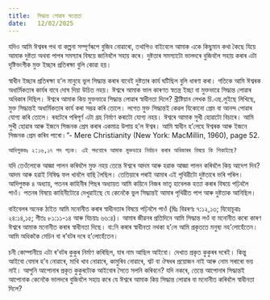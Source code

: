 ```yaml
---
title:  সিদ্ধান্ত লোৱাৰ স্বতন্ত্ৰতা
date:   12/02/2025
---
```


যদিও আমি ঈশ্বৰৰ পথ বা কল্পনা সম্পূৰ্ণৰূপে বুজিব নোৱাৰো, তথাপিও বাইবেলে আমাক একে কিছুমান কথা কৈছে যিয়ে আমাক দুষ্টতা অথবা পাপৰ সমস্যাৰ বিষয়ে জানিবলৈ সহায় কৰে। দুষ্টতাৰ সমস্যাটো ভালদৰে বুজিবলৈ সহায় কৰাৰ এটা দৃষ্টিভংগীক মুক্ত ইচ্ছাৰ প্ৰতিৰক্ষা বুলি কোৱা হয়।

স্বাধীন ইচ্ছাৰ প্ৰতিৰক্ষা হ’ল মানুহে ভুল সিদ্ধান্ত কৰাৰ বাবেই দুষ্টতাৰ কাৰ্য ঘটিছিল বুলি ধাৰণা কৰা। গতিকে আমি ঈশ্বৰক অধাৰ্মিকতাৰ কাৰ্যৰ বাবে দোষ দিয়া উচিত নহয়। ঈশ্বৰে আমাক ভাল কাৰণত স্বতন্ত্ৰ ইচ্ছা বা মুক্তভাৱে সিদ্ধান্ত লোৱাৰ অধিকাৰ দিছিল। ঈশ্বৰে আমাক কিয় মুক্তভাৱে সিদ্ধান্ত লোৱাৰ স্বাধীনতা দিলে? খ্ৰীষ্টিয়ান লেখক চি.এছ.লুইছে লিখিছে, মুক্ত সিদ্ধান্তই অধাৰ্মিকতাৰ কাৰ্য কৰা সম্ভৱ কৰি তোলে। লগেত মুক্ত সিদ্ধান্তই কেৱল যিকোনো প্ৰেম বা আনন্দ পোৱাৰ যোগ্য কৰি তোলে। ৰবটেৰে পৰিপূৰ্ণ এটা গ্ৰহ নিৰ্মাণ কৰাটো যোগ্য নহয়। ঈশ্বৰে আমাক সুখী হোৱাটো বিচাৰে। আমি সুখী হোৱাৰ আৰু ইজনে সিজনক প্ৰেম কৰাৰ একমাত্ৰ উপায় হ’ল ঈশ্বৰ। আমি স্বাধীন হ’লেহে ঈশ্বৰক আৰু ইজনে সিজনক প্ৰেম কৰিব পাৰো।”- Mere Christianity (New York: MacMillin, 1960), page 52.

`আদিপুস্তকঃ ২:১৬,১৭ পদ পঢ়ক। এই পদবোৰে আমাক মুক্তভাৱে নিৰ্বাচন কৰাৰ অধিকাৰৰ বিষয়ে কি শিকাইছে?`

যদি তেওঁলোকে আজ্ঞা পালন কৰিবলৈ মুক্ত নহয় তেন্তে ঈশ্বৰে আদম আৰু হৱাক আজ্ঞা পালন কৰিবলৈ কিয় আদেশ দিব? আদম আৰু হৱাই নিষিদ্ধ ফল খাবলৈ বাছি লৈছিল। তেতিয়াৰে পৰাই আমাৰ এই পৃথিৱীটো দুষ্টতাৰে ভৰি পৰিল। আদিপুস্তক ৪ অধ্যায়, পতনৰ কাহিনীৰ পিছৰ অধ্যায়ত আমি কয়িনে নিজৰ ভাতৃ হাবেলক হত্যা কৰাৰ বিষয়ে পঢ়িবলৈ পাওঁ। পতনৰ বিষয়ে কাহিনীটোৱে দেখুৱাইছে যে কেনেকৈ ভুল সিদ্ধান্তই আমাৰ পৃথিৱীত পাপ আৰু দুষ্টতাক আনিছিল।

বাইবেলৰ অনেক ঠাইত আমি মনোনীত কৰাৰ স্বাধীনতাৰ বিষয়ে পঢ়িবলৈ পাওঁ (দ্বিঃ বিৱৰণঃ ৭:১২,১৩; যিহোচূৱাঃ ২৪:১৪,১৫; গীতঃ ৮১:১১-১৪ আৰু যিচয়াঃ ৬৬:৪)। আমাৰ জীৱনৰ প্ৰতিদিনে আমি সিদ্ধান্ত লওঁ বা মনোনীত কৰো কাৰণ ঈশ্বৰে আমাক মনোনীত কৰাৰ স্বাধীনতা দিছে। বা:নি কৰাৰ স্বাধীনতা নথকা হ’লে আমি প্ৰকৃততে মনুষ্য নহ’লোহেঁতেন। আমি অধিককৈ মেচিন বা ৰ’বটৰ দৰে হ’লোহেঁতেন।

চনী কোম্পানীয়ে এটা ৰ’বটৰ কুকুৰ নিৰ্মাণ কৰিছিল, যাৰ নাম আছিল আইবো। দেখাত প্ৰকৃত কুকুৰৰ দৰেই। কিন্তু আইবো বেমাৰ হ’ব নোৱাৰে, মাখি খাব নোৱাৰে, কামুৰিব নোৱাৰে, শ্বট বা ঔষধৰ প্ৰয়োজন নাই আৰু নোম সৰাৰো ভয় নাই। আপুনি আপোনাৰ প্ৰকৃত কুকুৰটোক আইবোৰ সৈতে সলনি কৰিবনে? যদি নকৰে, তেন্তে আপোনাৰ সিদ্ধান্তই আপোনাক কেনেকৈ ভালদৰে বুজিবলৈ সহায় কৰে যে ঈশ্বৰে আমাক কিয় সিদ্ধান্ত লোৱাৰ বা মনোনীত কৰিবলৈ স্বাধীনতা দিলে?
